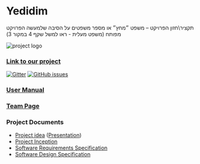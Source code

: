 # Yedidim
תקציר\חזון הפרויקט – משפט ״מחץ״ או מספר משפטים על הסיבה שלמעשה הפרויקט מפותח (משפט מעלית - ראו למשל שקף 4 במקור 3)


![project logo](https://raw.githubusercontent.com/malkals/our-project/master/YEDIDIM.png)





### [Link to our project](https://github.com/riki-r/my-project/blob/master/src/index.html)
[![Gitter](https://badges.gitter.im/Join%20Chat.svg)](https://gitter.im/yedidim_group/Lobby)
 [![GitHub issues](https://img.shields.io/github/issues/jce-il/our-project.svg?style=flat)](https://github.com/malkals/our-project/issues)


### [User Manual](https://github.com/malkals/our-project/wiki/User-Manual)

### [Team Page](https://github.com/malkals/our-project/wiki/Team-page)

### Project Documents
- [Project idea](https://drive.google.com/file/d/0ByckaStEeMspWG5hUjcyeTJKZm8/view) ([Presentation](https://drive.google.com/file/d/0ByckaStEeMspTXF4VU8yMVlnTGc/view))
- [Project Inception](https://github.com/malkals/our-project/wiki/Inception)
- [Software Requirements Specification](https://github.com/malkals/our-project/wiki)
- [Software Design Specification](https://github.com/malkals/our-project/wiki)




